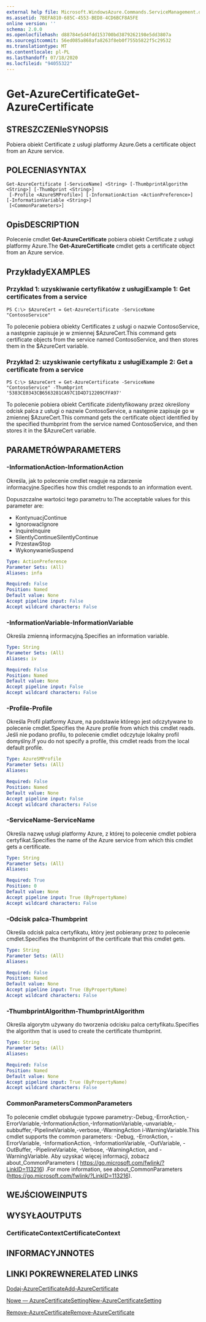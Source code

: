 ```yaml
---
external help file: Microsoft.WindowsAzure.Commands.ServiceManagement.dll-Help.xml
ms.assetid: 7BEFA810-685C-4553-BED8-4CD6BCF8A5FE
online version: ''
schema: 2.0.0
ms.openlocfilehash: d88784e5d4fdd153700bd3879262198e5dd3807a
ms.sourcegitcommit: 56ed085a868afa8263f8eb0f755b5822f5c29532
ms.translationtype: MT
ms.contentlocale: pl-PL
ms.lasthandoff: 07/18/2020
ms.locfileid: "94055322"
---
```

# <span data-ttu-id="1c59f-101">Get-AzureCertificate</span><span class="sxs-lookup"><span data-stu-id="1c59f-101">Get-AzureCertificate</span></span>

## <span data-ttu-id="1c59f-102">STRESZCZENIe</span><span class="sxs-lookup"><span data-stu-id="1c59f-102">SYNOPSIS</span></span>
<span data-ttu-id="1c59f-103">Pobiera obiekt Certificate z usługi platformy Azure.</span><span class="sxs-lookup"><span data-stu-id="1c59f-103">Gets a certificate object from an Azure service.</span></span>

## <span data-ttu-id="1c59f-104">POLECENIA</span><span class="sxs-lookup"><span data-stu-id="1c59f-104">SYNTAX</span></span>

```
Get-AzureCertificate [-ServiceName] <String> [-ThumbprintAlgorithm <String>] [-Thumbprint <String>]
 [-Profile <AzureSMProfile>] [-InformationAction <ActionPreference>] [-InformationVariable <String>]
 [<CommonParameters>]
```

## <span data-ttu-id="1c59f-105">Opis</span><span class="sxs-lookup"><span data-stu-id="1c59f-105">DESCRIPTION</span></span>
<span data-ttu-id="1c59f-106">Polecenie cmdlet **Get-AzureCertificate** pobiera obiekt Certificate z usługi platformy Azure.</span><span class="sxs-lookup"><span data-stu-id="1c59f-106">The **Get-AzureCertificate** cmdlet gets a certificate object from an Azure service.</span></span>

## <span data-ttu-id="1c59f-107">Przykłady</span><span class="sxs-lookup"><span data-stu-id="1c59f-107">EXAMPLES</span></span>

### <span data-ttu-id="1c59f-108">Przykład 1: uzyskiwanie certyfikatów z usługi</span><span class="sxs-lookup"><span data-stu-id="1c59f-108">Example 1: Get certificates from a service</span></span>
```
PS C:\> $AzureCert = Get-AzureCertificate -ServiceName "ContosoService"
```

<span data-ttu-id="1c59f-109">To polecenie pobiera obiekty Certificates z usługi o nazwie ContosoService, a następnie zapisuje je w zmiennej $AzureCert.</span><span class="sxs-lookup"><span data-stu-id="1c59f-109">This command gets certificate objects from the service named ContosoService, and then stores them in the $AzureCert variable.</span></span>

### <span data-ttu-id="1c59f-110">Przykład 2: uzyskiwanie certyfikatu z usługi</span><span class="sxs-lookup"><span data-stu-id="1c59f-110">Example 2: Get a certificate from a service</span></span>
```
PS C:\> $AzureCert = Get-AzureCertificate -ServiceName "ContosoService" -Thumbprint '5383CE0343CB6563281CA97C1D4D712209CFFA97'
```

<span data-ttu-id="1c59f-111">To polecenie pobiera obiekt Certificate zidentyfikowany przez określony odcisk palca z usługi o nazwie ContosoService, a następnie zapisuje go w zmiennej $AzureCert.</span><span class="sxs-lookup"><span data-stu-id="1c59f-111">This command gets the certificate object identified by the specified thumbprint from the service named ContosoService, and then stores it in the $AzureCert variable.</span></span>

## <span data-ttu-id="1c59f-112">PARAMETRÓW</span><span class="sxs-lookup"><span data-stu-id="1c59f-112">PARAMETERS</span></span>

### <span data-ttu-id="1c59f-113">-InformationAction</span><span class="sxs-lookup"><span data-stu-id="1c59f-113">-InformationAction</span></span>
<span data-ttu-id="1c59f-114">Określa, jak to polecenie cmdlet reaguje na zdarzenie informacyjne.</span><span class="sxs-lookup"><span data-stu-id="1c59f-114">Specifies how this cmdlet responds to an information event.</span></span>

<span data-ttu-id="1c59f-115">Dopuszczalne wartości tego parametru to:</span><span class="sxs-lookup"><span data-stu-id="1c59f-115">The acceptable values for this parameter are:</span></span>

- <span data-ttu-id="1c59f-116">Kontynuacj</span><span class="sxs-lookup"><span data-stu-id="1c59f-116">Continue</span></span>
- <span data-ttu-id="1c59f-117">Ignorować</span><span class="sxs-lookup"><span data-stu-id="1c59f-117">Ignore</span></span>
- <span data-ttu-id="1c59f-118">Inquire</span><span class="sxs-lookup"><span data-stu-id="1c59f-118">Inquire</span></span>
- <span data-ttu-id="1c59f-119">SilentlyContinue</span><span class="sxs-lookup"><span data-stu-id="1c59f-119">SilentlyContinue</span></span>
- <span data-ttu-id="1c59f-120">Przestaw</span><span class="sxs-lookup"><span data-stu-id="1c59f-120">Stop</span></span>
- <span data-ttu-id="1c59f-121">Wykonywanie</span><span class="sxs-lookup"><span data-stu-id="1c59f-121">Suspend</span></span>

```yaml
Type: ActionPreference
Parameter Sets: (All)
Aliases: infa

Required: False
Position: Named
Default value: None
Accept pipeline input: False
Accept wildcard characters: False
```

### <span data-ttu-id="1c59f-122">-InformationVariable</span><span class="sxs-lookup"><span data-stu-id="1c59f-122">-InformationVariable</span></span>
<span data-ttu-id="1c59f-123">Określa zmienną informacyjną.</span><span class="sxs-lookup"><span data-stu-id="1c59f-123">Specifies an information variable.</span></span>

```yaml
Type: String
Parameter Sets: (All)
Aliases: iv

Required: False
Position: Named
Default value: None
Accept pipeline input: False
Accept wildcard characters: False
```

### <span data-ttu-id="1c59f-124">-Profile</span><span class="sxs-lookup"><span data-stu-id="1c59f-124">-Profile</span></span>
<span data-ttu-id="1c59f-125">Określa Profil platformy Azure, na podstawie którego jest odczytywane to polecenie cmdlet.</span><span class="sxs-lookup"><span data-stu-id="1c59f-125">Specifies the Azure profile from which this cmdlet reads.</span></span>
<span data-ttu-id="1c59f-126">Jeśli nie podano profilu, to polecenie cmdlet odczytuje lokalny profil domyślny.</span><span class="sxs-lookup"><span data-stu-id="1c59f-126">If you do not specify a profile, this cmdlet reads from the local default profile.</span></span>

```yaml
Type: AzureSMProfile
Parameter Sets: (All)
Aliases: 

Required: False
Position: Named
Default value: None
Accept pipeline input: False
Accept wildcard characters: False
```

### <span data-ttu-id="1c59f-127">-ServiceName</span><span class="sxs-lookup"><span data-stu-id="1c59f-127">-ServiceName</span></span>
<span data-ttu-id="1c59f-128">Określa nazwę usługi platformy Azure, z której to polecenie cmdlet pobiera certyfikat.</span><span class="sxs-lookup"><span data-stu-id="1c59f-128">Specifies the name of the Azure service from which this cmdlet gets a certificate.</span></span>

```yaml
Type: String
Parameter Sets: (All)
Aliases: 

Required: True
Position: 0
Default value: None
Accept pipeline input: True (ByPropertyName)
Accept wildcard characters: False
```

### <span data-ttu-id="1c59f-129">-Odcisk palca</span><span class="sxs-lookup"><span data-stu-id="1c59f-129">-Thumbprint</span></span>
<span data-ttu-id="1c59f-130">Określa odcisk palca certyfikatu, który jest pobierany przez to polecenie cmdlet.</span><span class="sxs-lookup"><span data-stu-id="1c59f-130">Specifies the thumbprint of the certificate that this cmdlet gets.</span></span>

```yaml
Type: String
Parameter Sets: (All)
Aliases: 

Required: False
Position: Named
Default value: None
Accept pipeline input: True (ByPropertyName)
Accept wildcard characters: False
```

### <span data-ttu-id="1c59f-131">-ThumbprintAlgorithm</span><span class="sxs-lookup"><span data-stu-id="1c59f-131">-ThumbprintAlgorithm</span></span>
<span data-ttu-id="1c59f-132">Określa algorytm używany do tworzenia odcisku palca certyfikatu.</span><span class="sxs-lookup"><span data-stu-id="1c59f-132">Specifies the algorithm that is used to create the certificate thumbprint.</span></span>

```yaml
Type: String
Parameter Sets: (All)
Aliases: 

Required: False
Position: Named
Default value: None
Accept pipeline input: True (ByPropertyName)
Accept wildcard characters: False
```

### <span data-ttu-id="1c59f-133">CommonParameters</span><span class="sxs-lookup"><span data-stu-id="1c59f-133">CommonParameters</span></span>
<span data-ttu-id="1c59f-134">To polecenie cmdlet obsługuje typowe parametry:-Debug,-ErrorAction,-ErrorVariable,-InformationAction,-InformationVariable,-unvariable,-subbuffer,-PipelineVariable,-verbose,-WarningAction i-WarningVariable.</span><span class="sxs-lookup"><span data-stu-id="1c59f-134">This cmdlet supports the common parameters: -Debug, -ErrorAction, -ErrorVariable, -InformationAction, -InformationVariable, -OutVariable, -OutBuffer, -PipelineVariable, -Verbose, -WarningAction, and -WarningVariable.</span></span> <span data-ttu-id="1c59f-135">Aby uzyskać więcej informacji, zobacz about_CommonParameters ( https://go.microsoft.com/fwlink/?LinkID=113216) .</span><span class="sxs-lookup"><span data-stu-id="1c59f-135">For more information, see about_CommonParameters (https://go.microsoft.com/fwlink/?LinkID=113216).</span></span>

## <span data-ttu-id="1c59f-136">WEJŚCIOWE</span><span class="sxs-lookup"><span data-stu-id="1c59f-136">INPUTS</span></span>

## <span data-ttu-id="1c59f-137">WYSYŁA</span><span class="sxs-lookup"><span data-stu-id="1c59f-137">OUTPUTS</span></span>

### <span data-ttu-id="1c59f-138">CertificateContext</span><span class="sxs-lookup"><span data-stu-id="1c59f-138">CertificateContext</span></span>

## <span data-ttu-id="1c59f-139">INFORMACYJN</span><span class="sxs-lookup"><span data-stu-id="1c59f-139">NOTES</span></span>

## <span data-ttu-id="1c59f-140">LINKI POKREWNE</span><span class="sxs-lookup"><span data-stu-id="1c59f-140">RELATED LINKS</span></span>

[<span data-ttu-id="1c59f-141">Dodaj-AzureCertificate</span><span class="sxs-lookup"><span data-stu-id="1c59f-141">Add-AzureCertificate</span></span>](./Add-AzureCertificate.md)

[<span data-ttu-id="1c59f-142">Nowe — AzureCertificateSetting</span><span class="sxs-lookup"><span data-stu-id="1c59f-142">New-AzureCertificateSetting</span></span>](./New-AzureCertificateSetting.md)

[<span data-ttu-id="1c59f-143">Remove-AzureCertificate</span><span class="sxs-lookup"><span data-stu-id="1c59f-143">Remove-AzureCertificate</span></span>](./Remove-AzureCertificate.md)


